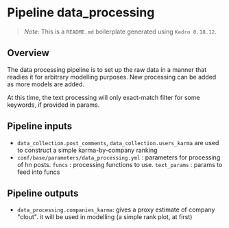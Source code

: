 # Pipeline data_processing

> _Note:_ This is a `README.md` boilerplate generated using `Kedro 0.18.12`.

## Overview

The data processing pipeline is to set up the raw data in a manner that readies it for arbitrary modelling purposes. New processing can be added as more models are added.

At this time, the text processing will only exact-match filter for some keywords, if provided in params.

## Pipeline inputs

- `data_collection.post_comments`, `data_collection.users_karma` are used to construct a simple karma-by-company ranking
- `conf/base/parameters/data_processing.yml` : parameters for processing of hn posts. `funcs` : processing functions to use. `text_params` : params to feed into funcs

## Pipeline outputs

- `data_processing.companies_karma`: gives a proxy estimate of company "clout". it will be used in modelling (a simple rank plot, at first)
